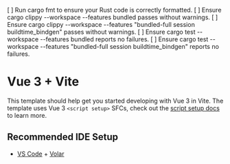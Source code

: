 
[ ]    Run cargo fmt to ensure your Rust code is correctly formatted.
[ ]    Ensure cargo clippy --workspace --features bundled passes without warnings.
[ ]    Ensure cargo clippy --workspace --features "bundled-full session buildtime_bindgen" passes without warnings.
[ ]    Ensure cargo test --workspace --features bundled reports no failures.
[ ]    Ensure cargo test --workspace --features "bundled-full session buildtime_bindgen" reports no failures.


# Vue 3 + Vite

This template should help get you started developing with Vue 3 in Vite. The template uses Vue 3 `<script setup>` SFCs, check out the [script setup docs](https://v3.vuejs.org/api/sfc-script-setup.html#sfc-script-setup) to learn more.

## Recommended IDE Setup

- [VS Code](https://code.visualstudio.com/) + [Volar](https://marketplace.visualstudio.com/items?itemName=Vue.volar)
